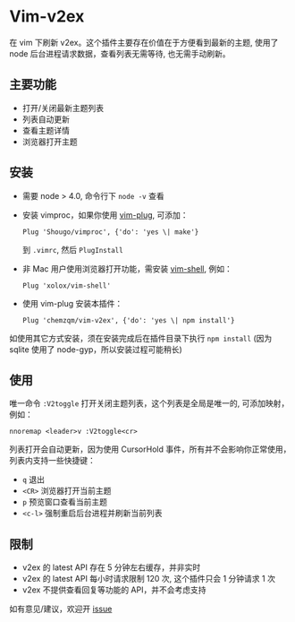 # Vim-v2ex

在 vim 下刷新 v2ex。这个插件主要存在价值在于方便看到最新的主题, 使用了 node
后台进程请求数据，查看列表无需等待, 也无需手动刷新。

## 主要功能

* 打开/关闭最新主题列表
* 列表自动更新
* 查看主题详情
* 浏览器打开主题

## 安装

* 需要 node > 4.0, 命令行下 `node -v` 查看
* 安装 vimproc，如果你使用 [vim-plug](https://github.com/junegunn/vim-plug),
  可添加：

      Plug 'Shougo/vimproc', {'do': 'yes \| make'}

  到 `.vimrc`, 然后 `PlugInstall`
* 非 Mac 用户使用浏览器打开功能，需安装 [vim-shell](https://github.com/xolox/vim-shell), 例如：

      Plug 'xolox/vim-shell'

* 使用 vim-plug 安装本插件：

      Plug 'chemzqm/vim-v2ex', {'do': 'yes \| npm install'}

如使用其它方式安装，须在安装完成后在插件目录下执行 `npm install` (因为 sqlite
使用了 node-gyp，所以安装过程可能稍长)

## 使用

唯一命令 `:V2toggle` 打开关闭主题列表，这个列表是全局是唯一的,
可添加映射，例如：

    nnoremap <leader>v :V2toggle<cr>

列表打开会自动更新，因为使用 CursorHold 事件，所有并不会影响你正常使用，列表内支持一些快捷键：

* `q` 退出
* `<CR>` 浏览器打开当前主题
* `p` 预览窗口查看当前主题
* `<c-l>` 强制重启后台进程并刷新当前列表

## 限制

* v2ex 的 latest API 存在 5 分钟左右缓存，并非实时
* v2ex 的 latest API 每小时请求限制 120 次, 这个插件只会 1 分钟请求 1 次
* v2ex 不提供查看回复等功能的 API，并不会考虑支持


如有意见/建议，欢迎开 [issue](https://github.com/chemzqm/vim-v2ex/issues)
